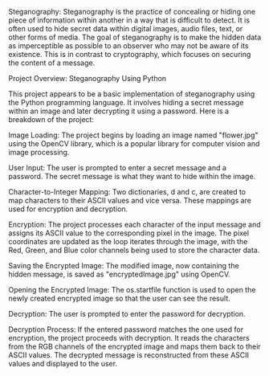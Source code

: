 Steganography:
Steganography is the practice of concealing or hiding one piece of information within another in a way that is difficult to detect. It is often used to hide secret data within digital images, audio files, text, or other forms of media. The goal of steganography is to make the hidden data as imperceptible as possible to an observer who may not be aware of its existence. This is in contrast to cryptography, which focuses on securing the content of a message.

Project Overview: Steganography Using Python

This project appears to be a basic implementation of steganography using the Python programming language. It involves hiding a secret message within an image and later decrypting it using a password. Here is a breakdown of the project:

Image Loading: The project begins by loading an image named "flower.jpg" using the OpenCV library, which is a popular library for computer vision and image processing.

User Input: The user is prompted to enter a secret message and a password. The secret message is what they want to hide within the image.

Character-to-Integer Mapping: Two dictionaries, d and c, are created to map characters to their ASCII values and vice versa. These mappings are used for encryption and decryption.

Encryption: The project processes each character of the input message and assigns its ASCII value to the corresponding pixel in the image. The pixel coordinates are updated as the loop iterates through the image, with the Red, Green, and Blue color channels being used to store the character data.

Saving the Encrypted Image: The modified image, now containing the hidden message, is saved as "encryptedImage.jpg" using OpenCV.

Opening the Encrypted Image: The os.startfile function is used to open the newly created encrypted image so that the user can see the result.

Decryption: The user is prompted to enter the password for decryption.

Decryption Process: If the entered password matches the one used for encryption, the project proceeds with decryption. It reads the characters from the RGB channels of the encrypted image and maps them back to their ASCII values. The decrypted message is reconstructed from these ASCII values and displayed to the user.
